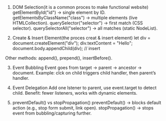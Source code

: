 1. DOM Selection(it is a common proces to make functional website)
getElementById("id") → single element by ID.
getElementsByClassName("class") → multiple elements (live HTMLCollection).
querySelector("selector") → first match (CSS selector).
querySelectorAll("selector") → all matches (static NodeList).

2. Create & Insert Element(the proces creat & insert element)
let div = document.createElement("div");
div.textContent = "Hello";
document.body.appendChild(div);   // insert


Other methods: append(), prepend(), insertBefore().

3. Event Bubbling
Event goes from target → parent → ancestor → document.
Example: clck on child triggers child handler, then parent’s handler.

4. Event Delegation
Add one lstener to parent, use event.target to detect child.
Benefit: fewer listeners, works with dynamic elements.

5. preventDefault() vs stopPropagation()
preventDefault() → blocks default action (e.g., stop form submit, link open).
stopPropagation() → stops event from bubbling/capturing further.